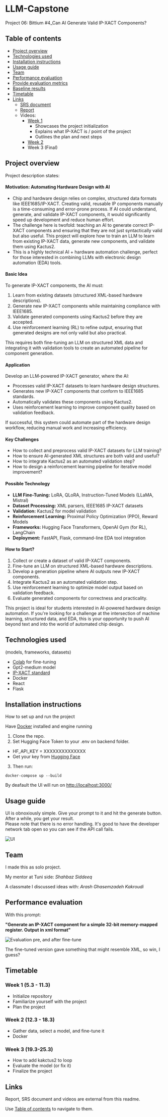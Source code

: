 # LLM-Capstone
Project 06: Bittium #4_Can AI Generate Valid IP-XACT Components?
## Table of contents
- [Project overview](#Project-overview)
- [Technologies used](#Technologies-used)
- [Installation instructions](#Installation-instructions)
- [Usage guide](#Usage-guide)
- [Team](#Team)
- [Performance evaluation](#Performance-evaluation)
- [Provide evaluation metrics](#Provide-evaluation-metrics)
- [Baseline results](#Baseline-results)
- [Timetable](#Timetable)
- [Links](#Links)
  - [SRS document](https://github.com/niqdevgit/LLM-Capstone/blob/main/SRS-document.md)
  - [Report](https://github.com/niqdevgit/LLM-Capstone/blob/main/Report.md)
  - Videos:
    - [Week 1](https://tuni.cloud.panopto.eu/Panopto/Pages/Viewer.aspx?id=ca80c133-6634-42ae-8bc3-b29b010a4bfb)
      * Showcases the project initialization
      * Explains what IP-XACT is / point of the project
      * Outlines the plan and next steps
    - [Week 2](https://moodle.tuni.fi/mod/assign/view.php?id=3533242)
    - Week 3 (Final)

## Project overview
Project description states:

#### Motivation: Automating Hardware Design with AI

- Chip and hardware design relies on complex, structured data formats like IEEE1685/IP-XACT. Creating valid, reusable IP components manually is a time-consuming and error-prone process. If AI could understand, generate, and validate IP-XACT components, it would significantly speed up development and reduce human effort.  
- The challenge here is twofold: teaching an AI to generate correct IP-XACT components and ensuring that they are not just syntactically valid but also useful. This project will explore how to train an LLM to learn from existing IP-XACT data, generate new components, and validate them using Kactus2.  
- This is a highly technical AI + hardware automation challenge, perfect for those interested in combining LLMs with electronic design automation (EDA) tools.  

#### Basic Idea

To generate IP-XACT components, the AI must:  

1. Learn from existing datasets (structured XML-based hardware descriptions).  
2. Generate new IP-XACT components while maintaining compliance with IEEE1685.  
3. Validate generated components using Kactus2 before they are accepted.  
4. Use reinforcement learning (RL) to refine output, ensuring that generated designs are not only valid but also practical.  

This requires both fine-tuning an LLM on structured XML data and integrating it with validation tools to create an automated pipeline for component generation.  

#### Application

Develop an LLM-powered IP-XACT generator, where the AI:  

- Processes valid IP-XACT datasets to learn hardware design structures.  
- Generates new IP-XACT components that conform to IEEE1685 standards.  
- Automatically validates these components using Kactus2.  
- Uses reinforcement learning to improve component quality based on validation feedback.  

If successful, this system could automate part of the hardware design workflow, reducing manual work and increasing efficiency.  

#### Key Challenges

- How to collect and preprocess valid IP-XACT datasets for LLM training?  
- How to ensure AI-generated XML structures are both valid and useful?  
- How to integrate Kactus2 as an automated validation step?  
- How to design a reinforcement learning pipeline for iterative model improvement?  

#### Possible Technology

- **LLM Fine-Tuning:** LoRA, QLoRA, Instruction-Tuned Models (LLaMA, Mistral)  
- **Dataset Processing:** XML parsers, IEEE1685 IP-XACT datasets  
- **Validation:** Kactus2 for model validation  
- **Reinforcement Learning:** Proximal Policy Optimization (PPO), Reward Models  
- **Frameworks:** Hugging Face Transformers, OpenAI Gym (for RL), LangChain  
- **Deployment:** FastAPI, Flask, command-line EDA tool integration  

#### How to Start?

1. Collect or create a dataset of valid IP-XACT components.  
2. Fine-tune an LLM on structured XML-based hardware descriptions.  
3. Develop a generation pipeline where AI outputs new IP-XACT components.  
4. Integrate Kactus2 as an automated validation step.  
5. Use reinforcement learning to optimize model output based on validation feedback.  
6. Evaluate generated components for correctness and practicality.  

This project is ideal for students interested in AI-powered hardware design automation. If you're looking for a challenge at the intersection of machine learning, structured data, and EDA, this is your opportunity to push AI beyond text and into the world of automated chip design.  


## Technologies used
(models, frameworks, datasets)
* [Colab](https://github.com/niqdevgit/LLM-Capstone/blob/main/Capstone.ipynb) for fine-tuning
* Gpt2-medium model
* [IP-XACT standard](https://www.accellera.org/images/downloads/standards/ip-xact/IPXACT-2022_user_guide.pdf)
* Docker
* React
* Flask

## Installation instructions
How to set up and run the project

Have [Docker](https://www.docker.com/) installed and engine running

1. Clone the repo.
2. Set Hugging Face Token to your .env on backend folder.
  * HF_API_KEY = XXXXXXXXXXXXXX
  * Get your key from [Hugging Face](https://huggingface.co/settings/tokens)
3. Then run:
````
docker-compose up --build
````
By deafault the UI will run on [http://localhost:3000/](http://localhost:3000/)
## Usage guide
UI is obnoxiously simple. Give your prompt to it and hit the generate button. After a while, you get your result.  
Please note that there is no error handling. It's good to have the developer network tab open so you can see if the API call fails.  


![UI](readme-images\usage.png)

## Team
I made this as solo project.

My mentor at Tuni side: _Shahbaz Siddeeq_

A classmate I discussed ideas with: _Arash Ghasemzadeh Kakroudi_  

## Performance evaluation
With this prompt:

**"Generate an IP-XACT component for a simple 32-bit memory-mapped register. Output in xml format"**

![Evaluation pre, and after fine-tune](readme-images\evaluation.png)

The fine-tuned version gave something that might resemble XML, so win, I guess?

## Timetable
### Week 1 (5.3 - 11.3)
- Initialize repository
- Familiarize yourself with the project
- Plan the project
### Week 2 (12.3 - 18.3)
- Gather data, select a model, and fine-tune it
- Docker
### Week 3 (19.3-25.3)
- How to add kakctus2 to loop
- Evaluate the model (or fix it)
- Finalize the project

## Links
Report, SRS document and videos are external from this readme. 

Use [Table of contents](#Table-of-contents) to navigate to them.
